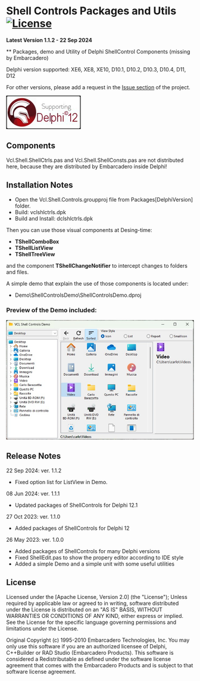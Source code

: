 ﻿# Shell Controls Packages and Utils [![License](https://img.shields.io/badge/License-Apache%202.0-yellowgreen.svg)](https://opensource.org/licenses/Apache-2.0)

**Latest Version 1.1.2 - 22 Sep 2024**

** Packages, demo and Utility of Delphi ShellControl Components (missing by Embarcadero)

Delphi version supported: XE6, XE8, XE10, D10.1, D10.2, D10.3, D10.4, D11, D12

For other versions, please add a request in the [Issue section](https://github.com/EtheaDev/DelphiShellControlsPackages/issues) of the project.

![Supporting Delphi 12](./Images/SupportingDelphi.jpg)

## Components
Vcl.Shell.ShellCtrls.pas and Vcl.Shell.ShellConsts.pas are not distributed here, because they are distributed by Embarcadero inside Delphi!

## Installation Notes

- Open the Vcl.Shell.Controls.groupproj file from Packages\[DelphiVersion] folder.
- Build: vclshlctrls.dpk
- Build and Install: dclshlctrls.dpk

Then you can use those visual components at Desing-time:

- **TShellComboBox**
- **TShellListView**
- **TShellTreeView**

and the component **TShellChangeNotifier** to intercept changes to folders and files.

A simple demo that explain the use of those components is located under:
- Demo\ShellControlsDemo\ShellControlsDemo.dproj

### Preview of the Demo included:

![Shell Controls Demo](./Images/ShellControlsDemoDesktop.jpg)


## Release Notes

22 Sep 2024: ver. 1.1.2
- Fixed option list for ListView in Demo.

08 Jun 2024: ver. 1.1.1
- Updated packages of ShellControls for Delphi 12.1

27 Oct 2023: ver. 1.1.0
- Added packages of ShellControls for Delphi 12

26 May 2023: ver. 1.0.0
- Added packages of ShellControls for many Delphi versions
- Fixed ShellEdit.pas to show the propery editor according to IDE style
- Added a simple Demo and a simple unit with some useful utilities

## License

Licensed under the [Apache License, Version 2.0] (the "License");
Unless required by applicable law or agreed to in writing, software distributed under the License is distributed on an "AS IS" BASIS, WITHOUT WARRANTIES OR CONDITIONS OF ANY KIND, either express or implied. See the License for the specific language governing permissions and limitations under the License.

Original Copyright (c) 1995-2010 Embarcadero Technologies, Inc.
You may only use this software if you are an authorized licensee of Delphi, C++Builder or RAD Studio (Embarcadero Products).
This software is considered a Redistributable as defined under the software license agreement that comes with the Embarcadero Products and is subject to that software license agreement.
